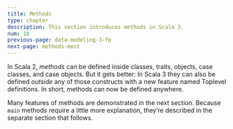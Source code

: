 ```yaml
---
title: Methods
type: chapter
description: This section introduces methods in Scala 3.
num: 10
previous-page: data-modeling-3-fp
next-page: methods-most
---
```



In Scala 2, _methods_ can be defined inside classes, traits, objects, case classes, and case objects. But it gets better: In Scala 3 they can also be defined _outside_ any of those constructs with a new feature named Toplevel definitions. In short, methods can now be defined anywhere.

Many features of methods are demonstrated in the next section. Because `main` methods require a little more explanation, they’re described in the separate section that follows.



